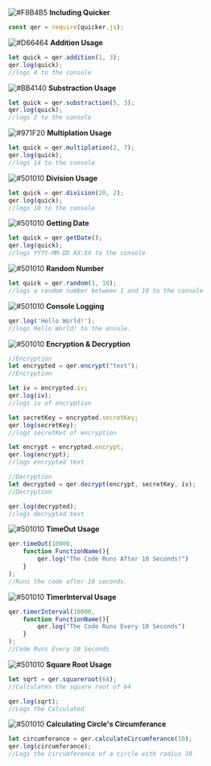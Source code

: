 ![#F8B4B5](https://via.placeholder.com/10/F8B4B5?text=+)
**Including Quicker**

```javascript
const qer = require(quicker.js);
```
![#D66464](https://via.placeholder.com/10/D66464?text=+)
**Addition Usage**

```javascript
let quick = qer.addition(1, 3);
qer.log(quick);
//logs 4 to the console
```
![#BB4140](https://via.placeholder.com/10/BB4140?text=+)
**Substraction Usage**

```javascript
let quick = qer.substraction(5, 3);
qer.log(quick);
//logs 2 to the console
```
![#971F20](https://via.placeholder.com/10/971F20?text=+)
**Multiplation Usage**

```javascript
let quick = qer.multiplation(2, 7);
qer.log(quick);
//logs 14 to the console
```
![#501010](https://via.placeholder.com/10/501010?text=+)
**Division Usage**

```javascript
let quick = qer.division(20, 2);
qer.log(quick);
//logs 10 to the console
```
![#501010](https://via.placeholder.com/10/91F086?text=+)
**Getting Date**

```javascript
let quick = qer.getDate();
qer.log(quick);
//logs YYYY-MM-DD XX:XX to the console
```
![#501010](https://via.placeholder.com/10/48BF53?text=+)
**Random Number**

```javascript
let quick = qer.random(1, 10);
//logs a random number between 1 and 10 to the console
```
![#501010](https://via.placeholder.com/10/11823B?text=+)
**Console Logging**

```javascript
qer.log('Hello World!');
//logs Hello World! to the onsole.
```
![#501010](https://via.placeholder.com/10/004D25?text=+)
**Encryption & Decryption**

```javascript
//Encryption
let encrypted = qer.encrypt("text");
//Encryption

let iv = encrypted.iv;
qer.log(iv);
//logs iv of encryption

let secretKey = encrypted.secretKey;
qer.log(secretKey);
//logs secretKet of encryption

let encrypt = encrypted.encrypt;
qer.log(encrypt);
//logs encrypted text

//Decryption
let decrypted = qer.decrypt(encrypt, secretKey, iv);
//Decryption

qer.log(decrypted);
//logs decrypted text
```
![#501010](https://via.placeholder.com/10/02231C?text=+)
**TimeOut Usage**

```javascript
qer.timeOut(10000,
    function FunctionName(){
        qer.log("The Code Runs After 10 Seconds!")
    }
);
//Runs the code after 10 seconds.
```
![#501010](https://via.placeholder.com/10/B3CDE0?text=+)
**TimerInterval Usage**

```javascript
qer.timerInterval(10000,
    function FunctionName(){
        qer.log("The Code Runs Every 10 Seconds")
    }
);
//Code Runs Every 10 Seconds
```
![#501010](https://via.placeholder.com/10/6497B1?text=+)
**Square Root Usage**
```javascript
let sqrt = qer.squareroot(64);
//Calculates the square root of 64

qer.log(sqrt);
//Logs the Calculated
```
![#501010](https://via.placeholder.com/10/005B96?text=+)
**Calculating Circle's Circumferance**
```javascript
let circumferance = qer.calculateCircumferance(10);
qer.log(circumferance);
//Logs the circumference of a circle with radius 10
```